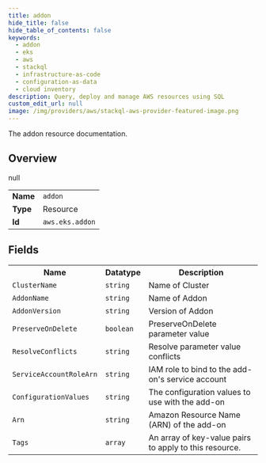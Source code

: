 ```yaml
---
title: addon
hide_title: false
hide_table_of_contents: false
keywords:
  - addon
  - eks
  - aws
  - stackql
  - infrastructure-as-code
  - configuration-as-data
  - cloud inventory
description: Query, deploy and manage AWS resources using SQL
custom_edit_url: null
image: /img/providers/aws/stackql-aws-provider-featured-image.png
---
```

The addon resource documentation.

## Overview
<table><tbody>
<tr><td><b>Name</b></td><td><code>addon</code></td></tr>
<tr><td><b>Type</b></td><td>Resource</td></tr>
null
<tr><td><b>Id</b></td><td><code>aws.eks.addon</code></td></tr>
</tbody></table>

## Fields
<table><tbody>
<tr><th>Name</th><th>Datatype</th><th>Description</th></tr>
<tr><td><code>ClusterName</code></td><td><code>string</code></td><td>Name of Cluster</td></tr><tr><td><code>AddonName</code></td><td><code>string</code></td><td>Name of Addon</td></tr><tr><td><code>AddonVersion</code></td><td><code>string</code></td><td>Version of Addon</td></tr><tr><td><code>PreserveOnDelete</code></td><td><code>boolean</code></td><td>PreserveOnDelete parameter value</td></tr><tr><td><code>ResolveConflicts</code></td><td><code>string</code></td><td>Resolve parameter value conflicts</td></tr><tr><td><code>ServiceAccountRoleArn</code></td><td><code>string</code></td><td>IAM role to bind to the add-on's service account</td></tr><tr><td><code>ConfigurationValues</code></td><td><code>string</code></td><td>The configuration values to use with the add-on</td></tr><tr><td><code>Arn</code></td><td><code>string</code></td><td>Amazon Resource Name (ARN) of the add-on</td></tr><tr><td><code>Tags</code></td><td><code>array</code></td><td>An array of key-value pairs to apply to this resource.</td></tr>
</tbody></table>